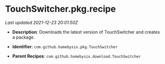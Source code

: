 # TouchSwitcher.pkg.recipe

_Last updated 2021-12-23 20:01:50Z_

- **Description**: Downloads the latest version of TouchSwitcher and creates a package.

- **Identifier**: `com.github.homebysix.pkg.TouchSwitcher`

- **Parent Recipes**: `com.github.homebysix.download.TouchSwitcher`
